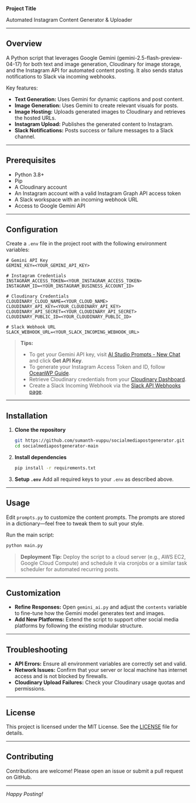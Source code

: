 **Project Title**

Automated Instagram Content Generator & Uploader

---

## Overview

A Python script that leverages Google Gemini (gemini-2.5-flash-preview-04-17) for both text and image generation, Cloudinary for image storage, and the Instagram API for automated content posting. It also sends status notifications to Slack via incoming webhooks.

Key features:

* **Text Generation:** Uses Gemini for dynamic captions and post content.
* **Image Generation:** Uses Gemini to create relevant visuals for posts.
* **Image Hosting:** Uploads generated images to Cloudinary and retrieves the hosted URLs.
* **Instagram Upload:** Publishes the generated content to Instagram.
* **Slack Notifications:** Posts success or failure messages to a Slack channel.

---

## Prerequisites

* Python 3.8+
* Pip
* A Cloudinary account
* An Instagram account with a valid Instagram Graph API access token
* A Slack workspace with an incoming webhook URL
* Access to Google Gemini API

---

## Configuration

Create a `.env` file in the project root with the following environment variables:

```dotenv
# Gemini API Key
GEMINI_KEY=<YOUR_GEMINI_API_KEY>

# Instagram Credentials
INSTAGRAM_ACCESS_TOKEN=<YOUR_INSTAGRAM_ACCESS_TOKEN>
INSTAGRAM_ID=<YOUR_INSTAGRAM_BUSINESS_ACCOUNT_ID>

# Cloudinary Credentials
CLOUDINARY_CLOUD_NAME=<YOUR_CLOUD_NAME>
CLOUDINARY_API_KEY=<YOUR_CLOUDINARY_API_KEY>
CLOUDINARY_API_SECRET=<YOUR_CLOUDINARY_API_SECRET>
CLOUDINARY_PUBLIC_ID=<YOUR_CLOUDINARY_PUBLIC_ID>

# Slack Webhook URL
SLACK_WEBHOOK_URL=<YOUR_SLACK_INCOMING_WEBHOOK_URL>
```

> **Tips:**
>
> * To get your Gemini API key, visit [AI Studio Prompts - New Chat](https://aistudio.google.com/prompts/new_chat) and click **Get API Key**.
> * To generate your Instagram Access Token and ID, follow [OceanWP Guide](https://docs.oceanwp.org/article/487-how-to-get-instagram-access-token).
> * Retrieve Cloudinary credentials from your [Cloudinary Dashboard](https://cloudinary.com/documentation/developer_onboarding_faq_find_credentials).
> * Create a Slack Incoming Webhook via the [Slack API Webhooks page](https://api.slack.com/messaging/webhooks).

---

## Installation

1. **Clone the repository**

   ```bash
   git https://github.com/sumanth-vuppu/socialmediapostgenerator.git
   cd socialmediapostgenerator-main
   ```

2. **Install dependencies**

   ```bash
   pip install -r requirements.txt
   ```

3. **Setup `.env`**
   Add all required keys to your `.env` as described above.

---

## Usage

Edit `prompts.py` to customize the content prompts. The prompts are stored in a dictionary—feel free to tweak them to suit your style.

Run the main script:

```bash
python main.py
```

> **Deployment Tip:**
> Deploy the script to a cloud server (e.g., AWS EC2, Google Cloud Compute) and schedule it via cronjobs or a similar task scheduler for automated recurring posts.

---

## Customization

* **Refine Responses:** Open `gemini_ai.py` and adjust the `contents` variable to fine-tune how the Gemini model generates text and images.
* **Add New Platforms:** Extend the script to support other social media platforms by following the existing modular structure.

---

## Troubleshooting

* **API Errors:** Ensure all environment variables are correctly set and valid.
* **Network Issues:** Confirm that your server or local machine has internet access and is not blocked by firewalls.
* **Cloudinary Upload Failures:** Check your Cloudinary usage quotas and permissions.

---

## License

This project is licensed under the MIT License. See the [LICENSE](LICENSE) file for details.

---

## Contributing

Contributions are welcome! Please open an issue or submit a pull request on GitHub.

---

*Happy Posting!*
